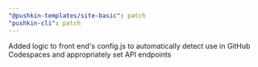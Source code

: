 ```yaml
---
"@pushkin-templates/site-basic": patch
"pushkin-cli": patch
---
```


Added logic to front end's config.js to automatically detect use in GitHub Codespaces and appropriately set API endpoints

